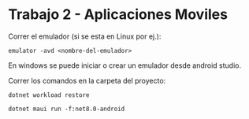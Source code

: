 # Trabajo 2 - Aplicaciones Moviles
Correr el emulador (si se esta en Linux por ej.):

`emulator -avd <nombre-del-emulador>`

En windows se puede iniciar o crear un emulador desde android studio.

Correr los comandos en la carpeta del proyecto:

`dotnet workload restore`

`dotnet maui run -f:net8.0-android`
